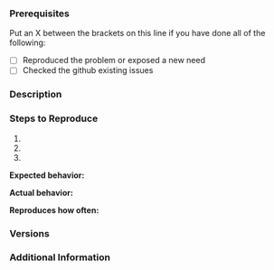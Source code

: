 <!--

Have you read vue-mindee-js's Code of Conduct? By filing an Issue, you are expected to comply with it, including treating everyone with respect: [Code of Conduct](CODE_OF_CONDUCT.md)

Do you want to ask a question? Are you looking for enterprise support? Get in touch via [email](contact@mindee.com)

-->

### Prerequisites

Put an X between the brackets on this line if you have done all of the following:

- [ ] Reproduced the problem or exposed a new need
- [ ] Checked the github existing issues

### Description

<!-- Description of the issue -->

### Steps to Reproduce

1. <!-- First Step -->
2. <!-- Second Step -->
3. <!-- and so on… -->

**Expected behavior:**

<!-- What you expect to happen -->

**Actual behavior:**

<!-- What actually happens -->

**Reproduces how often:**

<!-- What percentage of the time does it reproduce? -->

### Versions

<!-- You can get this information with `npm list | grep vue-mindee-js`.
Also, please include the browser, OS and what version you're running. -->

### Additional Information

<!-- Any additional information, configuration or data that might be necessary to reproduce the issue. -->
